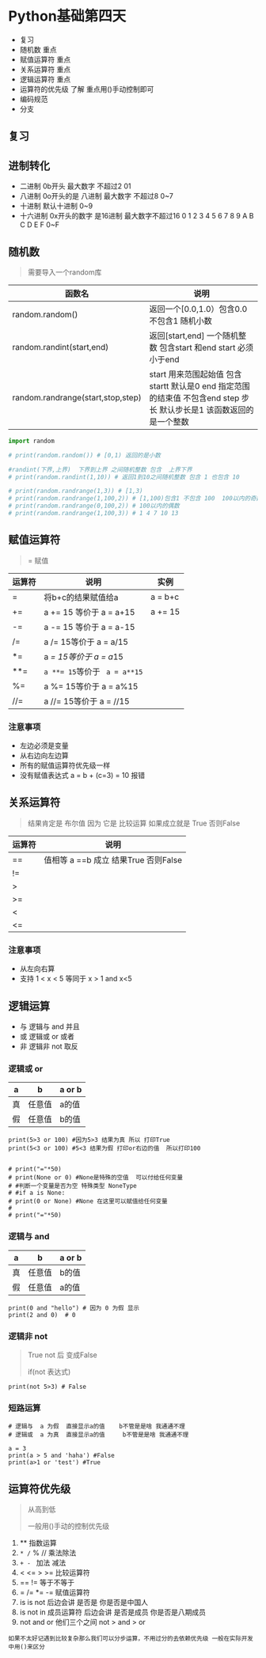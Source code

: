 # Python基础第四天    

* 复习  
* 随机数    重点
* 赋值运算符      重点
* 关系运算符   重点
* 逻辑运算符   重点  
* 运算符的优先级   了解 重点用()手动控制即可
* 编码规范  
* 分支  

## 复习   



## 进制转化  

* 二进制   0b开头  最大数字 不超过2   01
* 八进制   0o开头的是 八进制   最大数字 不超过8  0~7
* 十进制   默认十进制       0~9 
* 十六进制  0x开头的数字 是16进制  最大数字不超过16   0 1 2 3 4 5 6 7 8 9 A B C  D E F     0~F 

## 随机数  

> 需要导入一个random库 

| 函数名                            | 说明                                                         |
| --------------------------------- | ------------------------------------------------------------ |
| random.random()                   | 返回一个[0.0,1.0）包含0.0 不包含1 随机小数                   |
| random.randint(start,end)         | 返回[start,end] 一个随机整数 包含start 和end  start 必须小于end |
| random.randrange(start,stop,step) | start 用来范围起始值 包含startt  默认是0  end 指定范围的结束值 不包含end  step 步长  默认步长是1   该函数返回的是一个整数 |

```python
import random

# print(random.random()) # [0,1) 返回的是小数

#randint(下界,上界)  下界到上界 之间随机整数 包含  上界下界
# print(random.randint(1,10)) # 返回1到10之间随机整数 包含 1 也包含 10

# print(random.randrange(1,3)) # [1,3)
# print(random.randrange(1,100,2)) # [1,100)包含1 不包含 100  100以内的奇数
# print(random.randrange(0,100,2)) # 100以内的偶数
# print(random.randrange(1,100,3)) # 1 4 7 10 13
```



## 赋值运算符  

> = 赋值   

| 运算符 | 说明                          | 实例    |
| ------ | ----------------------------- | ------- |
| =      | 将b+c的结果赋值给a            | a = b+c |
| +=     | a += 15 等价于  a = a+15      | a += 15 |
| -=     | a -= 15 等价于  a = a-15      |         |
| /=     | a /= 15等价于  a = a/15       |         |
| *=     | a *= 15等价于  a = a*15       |         |
| **=    | `a **= 15`等价于 ` a = a**15` |         |
| %=     | a %= 15等价于  a = a%15       |         |
| //=    | a //= 15等价于  a = //15      |         |

### 注意事项 

* 左边必须是变量 
* 从右边向左边算 
* 所有的赋值运算符优先级一样
* 没有赋值表达式  a = b + (c=3) = 10 报错  



## 关系运算符  

> 结果肯定是 布尔值  因为 它是 比较运算  如果成立就是 True  否则False  

| 运算符 | 说明                                   |
| ------ | -------------------------------------- |
| ==     | 值相等  a ==b  成立 结果True 否则False |
| !=     |                                        |
| >      |                                        |
| >=     |                                        |
| <      |                                        |
| <=     |                                        |

### 注意事项 

* 从左向右算 
* 支持  1 < x < 5  等同于  x > 1 and  x<5



## 逻辑运算  

* 与  逻辑与  and  并且  
* 或  逻辑或   or   或者 
* 非   逻辑非  not  取反



### 逻辑或   or 

| a    | b      | a or b |
| ---- | ------ | ------ |
| 真   | 任意值 | a的值  |
| 假   | 任意值 | b的值  |

```
print(5>3 or 100) #因为5>3 结果为真 所以 打印True 
print(5<3 or 100) #5<3 结果为假 打印or右边的值  所以打印100


# print("="*50)
# print(None or 0) #None是特殊的空值  可以付给任何变量
# #判断一个变量是否为空 特殊类型 NoneType
# #if a is None:
# print(0 or None) #None 在这里可以赋值给任何变量
# 
# print("="*50)
```



### 逻辑与  and 

| a    | b      | a or b |
| ---- | ------ | ------ |
| 真   | 任意值 | b的值  |
| 假   | 任意值 | a的值  |

```
print(0 and "hello") # 因为 0 为假 显示
print(2 and 0)  # 0 
```

### 逻辑非   not 

> True    not  后 变成False 
>
> if(not 表达式)

```
print(not 5>3) # False
```



### 短路运算  

```
# 逻辑与  a 为假  直接显示a的值    b不管是是啥 我通通不理
# 逻辑或  a 为真  直接显示a的值     b不管是是啥 我通通不理
```

```
a = 3
print(a > 5 and 'haha') #False
print(a>1 or 'test') #True
```



## 运算符优先级  

> 从高到低      
>
> 一般用()手动的控制优先级  

1. **  指数运算
2. `* /` % // 乘法除法 
3. `+ - ` 加法 减法 
4. <  <=  > >= 比较运算符 
5. == !=  等于不等于 
6. =  /= *= -= 赋值运算符 
7. is  is not 后边会讲   是否是  你是否是中国人 
8. is not in 成员运算符  后边会讲  是否是成员 你是否是八期成员 
9. not and or   他们三个之间   not > and > or 



`如果不太好记遇到比较复杂那么我们可以分步运算，不用过分的去依赖优先级 一般在实际开发中用()来区分 `









